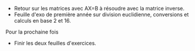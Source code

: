 * Retour sur les matrices avec AX=B à résoudre avec la matrice inverse.
* Feuille d'exo de première année sur division euclidienne, conversions et calculs en base 2 et 16.

Pour la prochaine fois

* Finir les deux feuilles d'exercices.
